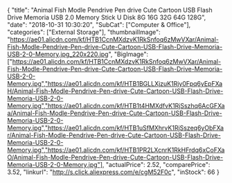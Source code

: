{
	"title": "Animal Fish Modle Pendrive  Pen drive Cute Cartoon USB Flash Drive Memoria USB 2.0 Memory Stick U Disk 8G 16G 32G 64G 128G",
	"date": "2018-10-31 10:30:20",
	"SubCat": ["Computer & Office"],
	"categories": ["External Storage"],
	"thumbnailImage": "https://ae01.alicdn.com/kf/HTB1CcnMXdzvK1RkSnfoq6zMwVXar/Animal-Fish-Modle-Pendrive-Pen-drive-Cute-Cartoon-USB-Flash-Drive-Memoria-USB-2-0-Memory.jpg_220x220.jpg",
	"BigImage": ["https://ae01.alicdn.com/kf/HTB1CcnMXdzvK1RkSnfoq6zMwVXar/Animal-Fish-Modle-Pendrive-Pen-drive-Cute-Cartoon-USB-Flash-Drive-Memoria-USB-2-0-Memory.jpg","https://ae01.alicdn.com/kf/HTB1BGLLXjzuK1Rjy0Fpq6yEpFXaH/Animal-Fish-Modle-Pendrive-Pen-drive-Cute-Cartoon-USB-Flash-Drive-Memoria-USB-2-0-Memory.jpg","https://ae01.alicdn.com/kf/HTB1t4HMXdfvK1RjSszhq6AcGFXaa/Animal-Fish-Modle-Pendrive-Pen-drive-Cute-Cartoon-USB-Flash-Drive-Memoria-USB-2-0-Memory.jpg","https://ae01.alicdn.com/kf/HTB1uSfMXhrvK1RjSszeq6yObFXar/Animal-Fish-Modle-Pendrive-Pen-drive-Cute-Cartoon-USB-Flash-Drive-Memoria-USB-2-0-Memory.jpg","https://ae01.alicdn.com/kf/HTB1PR2LXcnrK1RkHFrdq6xCoFXaO/Animal-Fish-Modle-Pendrive-Pen-drive-Cute-Cartoon-USB-Flash-Drive-Memoria-USB-2-0-Memory.jpg"],
	"actualPrice": 2.52,
	"comparePrice": 3.52,
	"linkurl": "http://s.click.aliexpress.com/e/cgM52F0c",
	"inStock": 66
}
